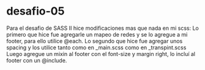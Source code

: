 # desafio-05
Para el desafio de SASS II hice modificaciones mas que nada en mi scss:
Lo primero que hice fue agregarle un mapeo de redes y se lo agregue a mi footer, para ello utilice @each.
Lo segundo que hice fue agregar unos spacing y los utilice tanto como en _main.scss como en _transpint.scss
Luego agregue un mixin al footer con el font-size y margin right, lo incluí al footer con un @include.























